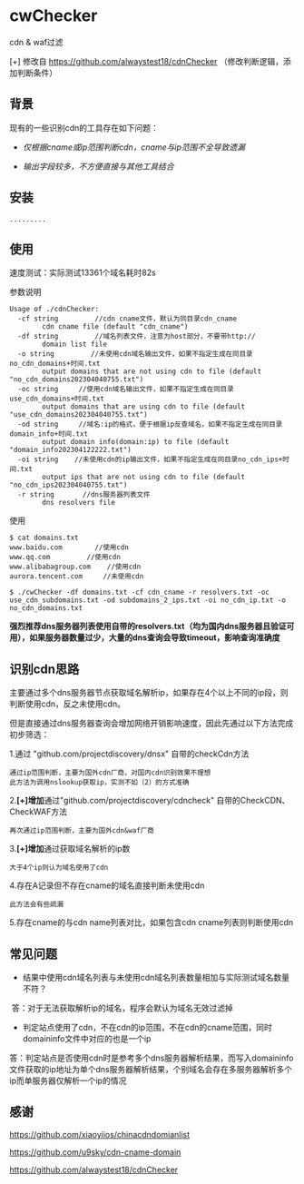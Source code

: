 # cwChecker

cdn & waf过滤

[+] 修改自 https://github.com/alwaystest18/cdnChecker （修改判断逻辑，添加判断条件）

## 背景

现有的一些识别cdn的工具存在如下问题：

- *仅根据cname或ip范围判断cdn，cname与ip范围不全导致遗漏*

- *输出字段较多，不方便直接与其他工具结合*

## 安装

```
.........
```

## 使用

速度测试：实际测试13361个域名耗时82s

参数说明

```
Usage of ./cdnChecker:
  -cf string         //cdn cname文件，默认为同目录cdn_cname
        cdn cname file (default "cdn_cname")
  -df string         //域名列表文件，注意为host部分，不要带http://
        domain list file
  -o string         //未使用cdn域名输出文件，如果不指定生成在同目录no_cdn_domains+时间.txt
        output domains that are not using cdn to file (default "no_cdn_domains202304040755.txt")
  -oc string     //使用cdn域名输出文件，如果不指定生成在同目录use_cdn_domains+时间.txt
        output domains that are using cdn to file (default "use_cdn_domains202304040755.txt")
  -od string     //域名:ip的格式，便于根据ip反查域名，如果不指定生成在同目录domain_info+时间.txt
        output domain info(domain:ip) to file (default "domain_info202304122222.txt")
  -oi string    //未使用cdn的ip输出文件，如果不指定生成在同目录no_cdn_ips+时间.txt
        output ips that are not using cdn to file (default "no_cdn_ips202304040755.txt")
  -r string       //dns服务器列表文件
        dns resolvers file
```

使用

```
$ cat domains.txt 
www.baidu.com        //使用cdn
www.qq.com         //使用cdn
www.alibabagroup.com    //使用cdn
aurora.tencent.com     //未使用cdn

$ ./cwChecker -df domains.txt -cf cdn_cname -r resolvers.txt -oc use_cdn_subdomains.txt -od subdomains_2_ips.txt -oi no_cdn_ip.txt -o no_cdn_domains.txt

```


**强烈推荐dns服务器列表使用自带的resolvers.txt（均为国内dns服务器且验证可用），如果服务器数量过少，大量的dns查询会导致timeout，影响查询准确度**

## 识别cdn思路

主要通过多个dns服务器节点获取域名解析ip，如果存在4个以上不同的ip段，则判断使用cdn，反之未使用cdn。

但是直接通过dns服务器查询会增加网络开销影响速度，因此先通过以下方法完成初步筛选：

1.通过 "github.com/projectdiscovery/dnsx" 自带的checkCdn方法

```
通过ip范围判断，主要为国外cdn厂商，对国内cdn识别效果不理想
此方法为调用nslookup获取ip，实测不如（2）的方式准确
```

2.**[+]增加**通过"github.com/projectdiscovery/cdncheck" 自带的CheckCDN、CheckWAF方法
```
再次通过ip范围判断，主要为国外cdn&waf厂商
```

3.**[+]增加**通过获取域名解析的ip数
```
大于4个ip则认为域名使用了cdn
```

4.存在A记录但不存在cname的域名直接判断未使用cdn
```
此方法会有些疏漏
```

5.存在cname的与cdn name列表对比，如果包含cdn cname列表则判断使用cdn



## 常见问题

- 结果中使用cdn域名列表与未使用cdn域名列表数量相加与实际测试域名数量不符？

​       答：对于无法获取解析ip的域名，程序会默认为域名无效过滤掉

- 判定站点使用了cdn，不在cdn的ip范围，不在cdn的cname范围，同时domaininfo文件中对应的也是一个ip

​       答：判定站点是否使用cdn时是参考多个dns服务器解析结果，而写入domaininfo文件获取的ip地址为单个dns服务器解析结果，个别域名会存在多服务器解析多个ip而单服务器仅解析一个ip的情况



## 感谢

https://github.com/xiaoyiios/chinacdndomianlist

https://github.com/u9sky/cdn-cname-domain

https://github.com/alwaystest18/cdnChecker
